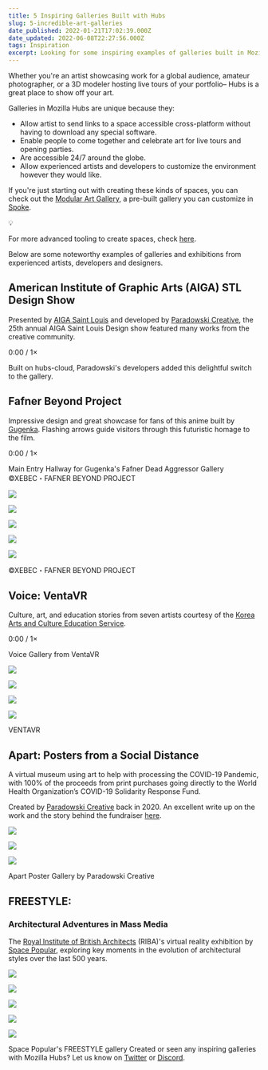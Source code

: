 ```yaml
---
title: 5 Inspiring Galleries Built with Hubs
slug: 5-incredible-art-galleries
date_published: 2022-01-21T17:02:39.000Z
date_updated: 2022-06-08T22:27:56.000Z
tags: Inspiration
excerpt: Looking for some inspiring examples of galleries built in Mozilla Hubs? Check out these five creative and beautiful exhibitions
---
```


Whether you're an artist showcasing work for a global audience, amateur photographer, or a 3D modeler hosting live tours of your portfolio– Hubs is a great place to show off your art.

Galleries in Mozilla Hubs are unique because they:

- Allow artist to send links to a space accessible cross-platform without having to download any special software.
- Enable people to come together and celebrate art for live tours and opening parties.
- Are accessible 24/7 around the globe.
- Allow experienced artists and developers to customize the environment however they would like.

If you're just starting out with creating these kinds of spaces, you can check out the [Modular Art Gallery](https://hubs.mozilla.com/scenes/jOIjUE0/hubs-modular-art-gallery), a pre-built gallery you can customize in [Spoke](https://hubs.mozilla.com/spoke).

💡

For more advanced tooling to create spaces, check [here](__GHOST_URL__/hubs-friendly-tools/).

Below are some noteworthy examples of galleries and exhibitions from experienced artists, developers and designers.

## American Institute of Graphic Arts (AIGA) STL Design Show

Presented by [AIGA Saint Louis](https://stlouis.aiga.org/) and developed by [Paradowski Creative](https://paradowski.com/), the 25th annual AIGA Saint Louis Design show featured many works from the creative community.

0:00
/
1&#215;

Built on hubs-cloud, Paradowski's developers added this delightful switch to the gallery.

## Fafner Beyond Project

Impressive design and great showcase for fans of this anime built by [Gugenka](https://www.gugenka.net/). Flashing arrows guide visitors through this futuristic homage to the film.

0:00
/
1&#215;

Main Entry Hallway for Gugenka's Fafner Dead Aggressor Gallery ©XEBEC・FAFNER BEYOND PROJECT

![](./content/images/2022/03/gugenka.png)

![](./content/images/2022/03/gugenka2.png)

![](./content/images/2022/03/gugenka3.png)

![](./content/images/2022/03/gugenka4.gif)

![](./content/images/2022/03/gugenka6.png)

©XEBEC・FAFNER BEYOND PROJECT

## Voice: VentaVR

Culture, art, and education stories from seven artists courtesy of the [Korea Arts and Culture Education Service](http://eng.arte.or.kr/).

0:00
/
1&#215;

Voice Gallery from VentaVR

![](./content/images/2022/03/voice1.png)

![](./content/images/2022/03/voice2.png)

![](./content/images/2022/03/voice3.png)

![](./content/images/2022/03/voice4-1.png)

VENTAVR

## Apart: Posters from a Social Distance

A virtual museum using art to help with processing the COVID-19 Pandemic, with 100% of the proceeds from print purchases going directly to the World Health Organization’s COVID-19 Solidarity Response Fund.

Created by [Paradowski Creative](https://paradowski.com/) back in 2020. An excellent write up on the work and the story behind the fundraiser [here](https://paradowski.com/work/apart).

![](./content/images/2022/03/apart.png)

![](./content/images/2022/03/apart7-1.png)

![](./content/images/2022/03/apart5.png)

Apart Poster Gallery by Paradowski Creative

## FREESTYLE:

### Architectural Adventures in Mass Media

The [Royal Institute of British Architects](https://www.architecture.com/knowledge-and-resources/) (RIBA)'s virtual reality exhibition by [Space Popular](http://www.spacepopular.com/), exploring key moments in the evolution of architectural styles over the last 500 years.

![](./content/images/2022/03/space-popular-3.png)

![](./content/images/2022/03/spacepopular5.png)

![](./content/images/2022/03/space-popular1.png)

![](./content/images/2022/03/space-popular2.png)

![](./content/images/2022/03/space-popular4.png)

Space Popular's FREESTYLE gallery
Created or seen any inspiring galleries with Mozilla Hubs? Let us know on [Twitter](https://twitter.com/MozillaHubs) or [Discord](https://discord.gg/sBMqSjCndj).
